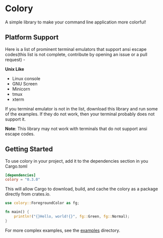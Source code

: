 # Colory
A simple library to make your command line application more colorful!


## Platform Support
Here is a list of prominent terminal emulators that support ansi escape codes(this list is not complete, contribute by opening an issue or a pull request) -


**Unix Like**
* Linux console
* GNU Screen
* Minicorn
* tmux
* xterm

If you terminal emulator is not in the list, download this library and run some of the examples.
If they do not work, then your terminal probably does not support it.

**Note**: This library may not work with terminals that do not support ansi escape codes.


## Getting Started
To use colory in your project, add it to the dependencies section in you Cargo.toml

```toml
[dependencies]
colory = "0.3.0"
```
This will allow Cargo to download, build, and cache the colory as a package directly from crates.io.

```rust
use colory::ForegroundColor as fg;

fn main() {
    println!("{}Hello, world!{}", fg::Green, fg::Normal);
}
```
For more complex examples, see the [examples](https://github.com/CoolDeveloper101/colory/tree/master/examples) directory.
